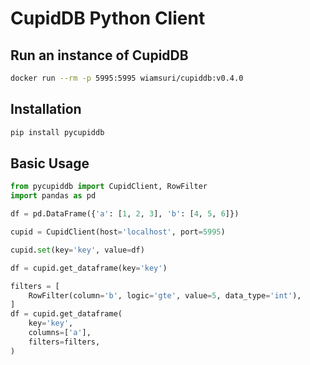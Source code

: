 # CupidDB Python Client

## Run an instance of CupidDB
```bash
docker run --rm -p 5995:5995 wiamsuri/cupiddb:v0.4.0
```

## Installation
```bash
pip install pycupiddb
```

## Basic Usage
```python
from pycupiddb import CupidClient, RowFilter
import pandas as pd

df = pd.DataFrame({'a': [1, 2, 3], 'b': [4, 5, 6]})

cupid = CupidClient(host='localhost', port=5995)

cupid.set(key='key', value=df)

df = cupid.get_dataframe(key='key')

filters = [
    RowFilter(column='b', logic='gte', value=5, data_type='int'),
]
df = cupid.get_dataframe(
    key='key',
    columns=['a'],
    filters=filters,
)
```
